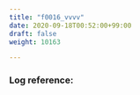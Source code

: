 ```yaml
---
title: "f0016_vvvv"
date: 2020-09-18T00:52:00+99:00
draft: false
weight: 10163

---
```


### Log reference: <no value>

```
